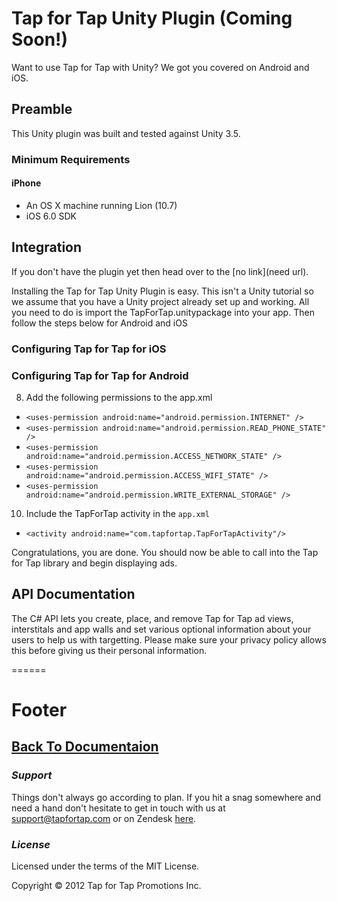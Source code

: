 # Tap for Tap Unity Plugin (Coming Soon!)

Want to use Tap for Tap with Unity? We got you covered on Android and iOS.

## Preamble
This Unity plugin was built and tested against Unity 3.5.

### Minimum Requirements
#### iPhone
  - An OS X machine running Lion (10.7)
  - iOS 6.0 SDK

## Integration
If you don't have the plugin yet then head over to the [no link](need url).

Installing the Tap for Tap Unity Plugin is easy. This isn't a Unity tutorial so we 
assume that you have a Unity project already set up and working. All you need to 
do is import the TapForTap.unitypackage into your app. Then follow the steps below
for Android and iOS

### Configuring Tap for Tap for iOS

### Configuring Tap for Tap for Android

8. Add the following permissions to the app.xml
  - `<uses-permission android:name="android.permission.INTERNET" />`
  - `<uses-permission android:name="android.permission.READ_PHONE_STATE" />`
  - `<uses-permission android:name="android.permission.ACCESS_NETWORK_STATE" />`
  - `<uses-permission android:name="android.permission.ACCESS_WIFI_STATE" />`
  - `<uses-permission android:name="android.permission.WRITE_EXTERNAL_STORAGE" />`
10. Include the TapForTap activity in the `app.xml`
  - `<activity android:name="com.tapfortap.TapForTapActivity"/>`

Congratulations, you are done. You should now be able to call into the Tap for Tap library
and begin displaying ads.

## API Documentation
The C# API lets you create, place, and remove Tap for Tap ad views,
interstitals and app walls and set various optional information about your users
to help us with targetting. Please make sure your privacy policy allows this
before giving us their personal information.

======
# Footer #

## [Back To Documentaion](http://tapfortap.github.com/Documentation/) ##

### *Support* ###
Things don't always go according to plan. If you hit a snag somewhere and need a hand don't hesitate to get in touch with us at [support@tapfortap.com](mailto:support@tapfortap.com) or on Zendesk [here](https://tapfortap.zendesk.com/anonymous_requests/new).

### *License* ###
Licensed under the terms of the MIT License.

Copyright &copy; 2012 Tap for Tap Promotions Inc.
